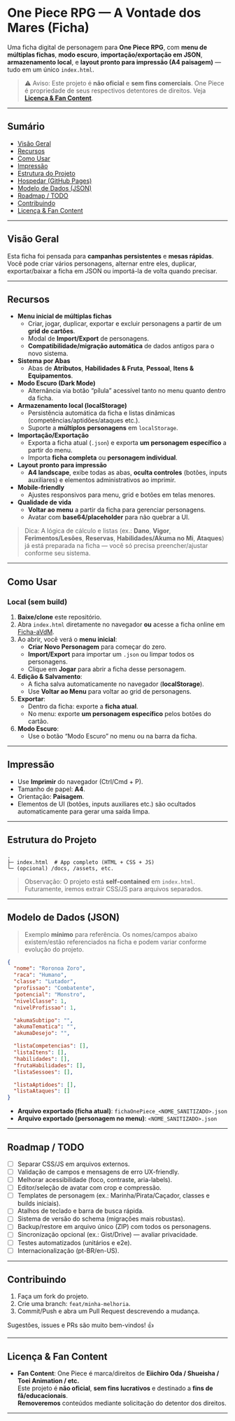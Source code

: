 # One Piece RPG — A Vontade dos Mares (Ficha)

Uma ficha digital de personagem para **One Piece RPG**, com **menu de múltiplas fichas**, **modo escuro**, **importação/exportação em JSON**, **armazenamento local**, e **layout pronto para impressão (A4 paisagem)** — tudo em um único `index.html`.

> ⚠️ Aviso: Este projeto é **não oficial** e **sem fins comerciais**. One Piece é propriedade de seus respectivos detentores de direitos. Veja **[Licença & Fan Content](#licença--fan-content)**.

---

## Sumário

- [Visão Geral](#visão-geral)
- [Recursos](#recursos)
- [Como Usar](#como-usar)
- [Impressão](#impressão)
- [Estrutura do Projeto](#estrutura-do-projeto)
- [Hospedar (GitHub Pages)](#hospedar-github-pages)
- [Modelo de Dados (JSON)](#modelo-de-dados-json)
- [Roadmap / TODO](#roadmap--todo)
- [Contribuindo](#contribuindo)
- [Licença & Fan Content](#licença--fan-content)

---

## Visão Geral

Esta ficha foi pensada para **campanhas persistentes** e **mesas rápidas**. Você pode criar vários personagens, alternar entre eles, duplicar, exportar/baixar a ficha em JSON ou importá-la de volta quando precisar.

---

## Recursos

- **Menu inicial de múltiplas fichas**
  - Criar, jogar, duplicar, exportar e excluir personagens a partir de um **grid de cartões**.
  - Modal de **Import/Export** de personagens.
  - **Compatibilidade/migração automática** de dados antigos para o novo sistema.
- **Sistema por Abas**
  - Abas de **Atributos**, **Habilidades & Fruta**, **Pessoal**, **Itens & Equipamentos**.
- **Modo Escuro (Dark Mode)**
  - Alternância via botão “pílula” acessível tanto no menu quanto dentro da ficha.
- **Armazenamento local (localStorage)**
  - Persistência automática da ficha e listas dinâmicas (competências/aptidões/ataques etc.).
  - Suporte a **múltiplos personagens** em `localStorage`.
- **Importação/Exportação**
  - Exporta a ficha atual (`.json`) e exporta **um personagem específico** a partir do menu.
  - Importa **ficha completa** ou **personagem individual**.
- **Layout pronto para impressão**
  - **A4 landscape**, exibe todas as abas, **oculta controles** (botões, inputs auxiliares) e elementos administrativos ao imprimir.
- **Mobile-friendly**
  - Ajustes responsivos para menu, grid e botões em telas menores.
- **Qualidade de vida**
  - **Voltar ao menu** a partir da ficha para gerenciar personagens.
  - Avatar com **base64/placeholder** para não quebrar a UI.

> Dica: A lógica de cálculo e listas (ex.: **Dano**, **Vigor**, **Ferimentos/Lesões**, **Reservas**, **Habilidades/Akuma no Mi**, **Ataques**) já está preparada na ficha — você só precisa preencher/ajustar conforme seu sistema.

---

## Como Usar

### Local (sem build)
1. **Baixe/clone** este repositório.
2. Abra `index.html` diretamente no navegador **ou** acesse a ficha online em [Ficha-aVdM](https://ficha-de-personagem-op-rpg.vercel.app).
3. Ao abrir, você verá o **menu inicial**:
   - **Criar Novo Personagem** para começar do zero.
   - **Import/Export** para importar um `.json` ou limpar todos os personagens.
   - Clique em **Jogar** para abrir a ficha desse personagem.
4. **Edição & Salvamento**:
   - A ficha salva automaticamente no navegador (**localStorage**).
   - Use **Voltar ao Menu** para voltar ao grid de personagens.
5. **Exportar**:
   - Dentro da ficha: exporte a **ficha atual**.
   - No menu: exporte **um personagem específico** pelos botões do cartão.
6. **Modo Escuro**:
   - Use o botão “Modo Escuro” no menu ou na barra da ficha.

---

## Impressão

- Use **Imprimir** do navegador (Ctrl/Cmd + P).
- Tamanho de papel: **A4**.
- Orientação: **Paisagem**.
- Elementos de UI (botões, inputs auxiliares etc.) são ocultados automaticamente para gerar uma saída limpa.

---

## Estrutura do Projeto

```
.
├─ index.html  # App completo (HTML + CSS + JS)
└─ (opcional) /docs, /assets, etc.
```

> Observação: O projeto está **self-contained** em `index.html`. Futuramente, iremos extrair CSS/JS para arquivos separados.

---

## Modelo de Dados (JSON)

> Exemplo **mínimo** para referência. Os nomes/campos abaixo existem/estão referenciados na ficha e podem variar conforme evolução do projeto.

```json
{
  "nome": "Roronoa Zoro",
  "raca": "Humano",
  "classe": "Lutador",
  "profissao": "Combatente",
  "potencial": "Monstro",
  "nivelClasse": 1,
  "nivelProfissao": 1,

  "akumaSubtipo": "",
  "akumaTematica": "",
  "akumaDesejo": "",

  "listaCompetencias": [],
  "listaItens": [],
  "habilidades": [],
  "frutaHabilidades": [],
  "listaSessoes": [],

  "listaAptidoes": [],
  "listaAtaques": []
}
```

- **Arquivo exportado (ficha atual)**: `fichaOnePiece_<NOME_SANITIZADO>.json`
- **Arquivo exportado (personagem no menu)**: `<NOME_SANITIZADO>.json`

---

## Roadmap / TODO

- [ ] Separar CSS/JS em arquivos externos.
- [ ] Validação de campos e mensagens de erro UX-friendly.
- [ ] Melhorar acessibilidade (foco, contraste, aria-labels).
- [ ] Editor/seleção de avatar com crop e compressão.
- [ ] Templates de personagem (ex.: Marinha/Pirata/Caçador, classes e builds iniciais).
- [ ] Atalhos de teclado e barra de busca rápida.
- [ ] Sistema de versão do schema (migrações mais robustas).
- [ ] Backup/restore em arquivo único (ZIP) com todos os personagens.
- [ ] Sincronização opcional (ex.: Gist/Drive) — avaliar privacidade.
- [ ] Testes automatizados (unitários e e2e).
- [ ] Internacionalização (pt-BR/en-US).

---

## Contribuindo

1. Faça um fork do projeto.
2. Crie uma branch: `feat/minha-melhoria`.
3. Commit/Push e abra um Pull Request descrevendo a mudança.

Sugestões, issues e PRs são muito bem-vindos! 👍

---

## Licença & Fan Content

- **Fan Content**: One Piece é marca/direitos de **Eiichiro Oda / Shueisha / Toei Animation / etc.**  
  Este projeto é **não oficial**, **sem fins lucrativos** e destinado a **fins de fã/educacionais**.  
  **Removeremos** conteúdos mediante solicitação do detentor dos direitos.

---
